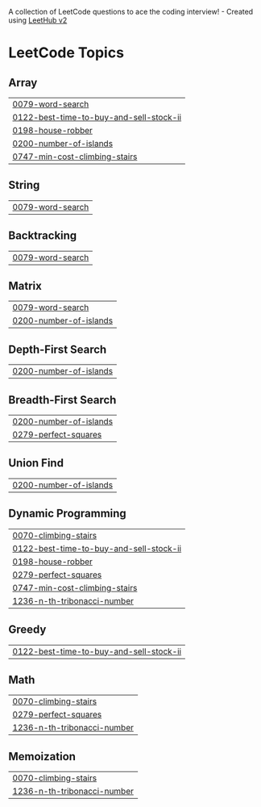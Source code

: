 A collection of LeetCode questions to ace the coding interview! - Created using [LeetHub v2](https://github.com/arunbhardwaj/LeetHub-2.0)
<!---LeetCode Topics Start-->
# LeetCode Topics
## Array
|  |
| ------- |
| [0079-word-search](https://github.com/Yeswanth62/LeetcodeProblems/tree/master/0079-word-search) |
| [0122-best-time-to-buy-and-sell-stock-ii](https://github.com/Yeswanth62/LeetcodeProblems/tree/master/0122-best-time-to-buy-and-sell-stock-ii) |
| [0198-house-robber](https://github.com/Yeswanth62/LeetcodeProblems/tree/master/0198-house-robber) |
| [0200-number-of-islands](https://github.com/Yeswanth62/LeetcodeProblems/tree/master/0200-number-of-islands) |
| [0747-min-cost-climbing-stairs](https://github.com/Yeswanth62/LeetcodeProblems/tree/master/0747-min-cost-climbing-stairs) |
## String
|  |
| ------- |
| [0079-word-search](https://github.com/Yeswanth62/LeetcodeProblems/tree/master/0079-word-search) |
## Backtracking
|  |
| ------- |
| [0079-word-search](https://github.com/Yeswanth62/LeetcodeProblems/tree/master/0079-word-search) |
## Matrix
|  |
| ------- |
| [0079-word-search](https://github.com/Yeswanth62/LeetcodeProblems/tree/master/0079-word-search) |
| [0200-number-of-islands](https://github.com/Yeswanth62/LeetcodeProblems/tree/master/0200-number-of-islands) |
## Depth-First Search
|  |
| ------- |
| [0200-number-of-islands](https://github.com/Yeswanth62/LeetcodeProblems/tree/master/0200-number-of-islands) |
## Breadth-First Search
|  |
| ------- |
| [0200-number-of-islands](https://github.com/Yeswanth62/LeetcodeProblems/tree/master/0200-number-of-islands) |
| [0279-perfect-squares](https://github.com/Yeswanth62/LeetcodeProblems/tree/master/0279-perfect-squares) |
## Union Find
|  |
| ------- |
| [0200-number-of-islands](https://github.com/Yeswanth62/LeetcodeProblems/tree/master/0200-number-of-islands) |
## Dynamic Programming
|  |
| ------- |
| [0070-climbing-stairs](https://github.com/Yeswanth62/LeetcodeProblems/tree/master/0070-climbing-stairs) |
| [0122-best-time-to-buy-and-sell-stock-ii](https://github.com/Yeswanth62/LeetcodeProblems/tree/master/0122-best-time-to-buy-and-sell-stock-ii) |
| [0198-house-robber](https://github.com/Yeswanth62/LeetcodeProblems/tree/master/0198-house-robber) |
| [0279-perfect-squares](https://github.com/Yeswanth62/LeetcodeProblems/tree/master/0279-perfect-squares) |
| [0747-min-cost-climbing-stairs](https://github.com/Yeswanth62/LeetcodeProblems/tree/master/0747-min-cost-climbing-stairs) |
| [1236-n-th-tribonacci-number](https://github.com/Yeswanth62/LeetcodeProblems/tree/master/1236-n-th-tribonacci-number) |
## Greedy
|  |
| ------- |
| [0122-best-time-to-buy-and-sell-stock-ii](https://github.com/Yeswanth62/LeetcodeProblems/tree/master/0122-best-time-to-buy-and-sell-stock-ii) |
## Math
|  |
| ------- |
| [0070-climbing-stairs](https://github.com/Yeswanth62/LeetcodeProblems/tree/master/0070-climbing-stairs) |
| [0279-perfect-squares](https://github.com/Yeswanth62/LeetcodeProblems/tree/master/0279-perfect-squares) |
| [1236-n-th-tribonacci-number](https://github.com/Yeswanth62/LeetcodeProblems/tree/master/1236-n-th-tribonacci-number) |
## Memoization
|  |
| ------- |
| [0070-climbing-stairs](https://github.com/Yeswanth62/LeetcodeProblems/tree/master/0070-climbing-stairs) |
| [1236-n-th-tribonacci-number](https://github.com/Yeswanth62/LeetcodeProblems/tree/master/1236-n-th-tribonacci-number) |
<!---LeetCode Topics End-->